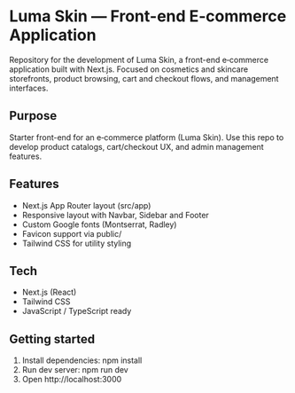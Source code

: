 # Luma Skin — Front-end E‑commerce Application

Repository for the development of Luma Skin, a front-end e‑commerce application built with Next.js. Focused on cosmetics and skincare storefronts, product browsing, cart and checkout flows, and management interfaces.

## Purpose
Starter front-end for an e‑commerce platform (Luma Skin). Use this repo to develop product catalogs, cart/checkout UX, and admin management features.

## Features
- Next.js App Router layout (src/app)
- Responsive layout with Navbar, Sidebar and Footer
- Custom Google fonts (Montserrat, Radley)
- Favicon support via public/
- Tailwind CSS for utility styling

## Tech
- Next.js (React)
- Tailwind CSS
- JavaScript / TypeScript ready

## Getting started
1. Install dependencies:
   npm install
2. Run dev server:
   npm run dev
3. Open http://localhost:3000
